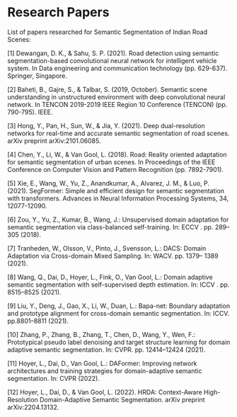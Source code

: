 # Research Papers

List of papers researched for Semantic Segmentation of Indian Road Scenes:

[1] Dewangan, D. K., & Sahu, S. P. (2021). Road detection using semantic segmentation-based convolutional neural network for intelligent vehicle system. In Data engineering and communication technology (pp. 629-637). Springer, Singapore.

[2] Baheti, B., Gajre, S., & Talbar, S. (2019, October). Semantic scene understanding in unstructured environment with deep convolutional neural network. In TENCON 2019-2019 IEEE Region 10 Conference (TENCON) (pp. 790-795). IEEE.

[3] Hong, Y., Pan, H., Sun, W., & Jia, Y. (2021). Deep dual-resolution networks for real-time and accurate semantic segmentation of road scenes. arXiv preprint arXiv:2101.06085.

[4] Chen, Y., Li, W., & Van Gool, L. (2018). Road: Reality oriented adaptation for semantic segmentation of urban scenes. In Proceedings of the IEEE Conference on Computer Vision and Pattern Recognition (pp. 7892-7901).

[5] Xie, E., Wang, W., Yu, Z., Anandkumar, A., Alvarez, J. M., & Luo, P. (2021). SegFormer: Simple and efficient design for semantic segmentation with transformers. Advances in Neural Information Processing Systems, 34, 12077-12090.

[6] Zou, Y., Yu, Z., Kumar, B., Wang, J.: Unsupervised domain adaptation for semantic segmentation via class-balanced self-training. In: ECCV . pp. 289–305 (2018).

[7] Tranheden, W., Olsson, V., Pinto, J., Svensson, L.: DACS: Domain Adaptation via Cross-domain Mixed Sampling. In: WACV. pp. 1379– 1389 (2021).

[8] Wang, Q., Dai, D., Hoyer, L., Fink, O., Van Gool, L.: Domain adaptive semantic segmentation with self-supervised depth estimation. In: ICCV . pp. 8515–8525 (2021).

[9] Liu, Y., Deng, J., Gao, X., Li, W., Duan, L.: Bapa-net: Boundary adaptation and prototype alignment for cross-domain semantic segmentation. In: ICCV. pp.8801–8811 (2021).

[10] Zhang, P., Zhang, B., Zhang, T., Chen, D., Wang, Y., Wen, F.: Prototypical pseudo label denoising and target structure learning for domain adaptive semantic segmentation. In: CVPR. pp. 12414–12424 (2021).

[11] Hoyer, L., Dai, D., Van Gool, L.: DAFormer: Improving network architectures and training strategies for domain-adaptive semantic segmentation. In: CVPR (2022).

[12] Hoyer, L., Dai, D., & Van Gool, L. (2022). HRDA: Context-Aware High-Resolution Domain-Adaptive Semantic Segmentation. arXiv preprint arXiv:2204.13132.
